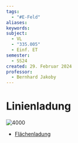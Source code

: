 ```yaml
---
tags:
  - "#E-Feld"
aliases: 
keywords: 
subject:
  - VL
  - "335.005"
  - Einf. ET
semester:
  - SS24
created: 29. Februar 2024
professor:
  - Bernhard Jakoby
---
```

 

# Linienladung

![4000](../assets/Excalidraw/Linienladung%202024-03-18%2021.53.17.excalidraw)

- [Flächenladung](Flächenladung.md)